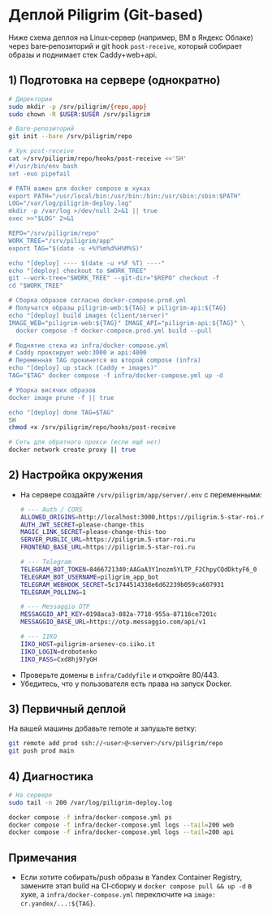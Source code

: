 # Деплой Piligrim (Git-based)

Ниже схема деплоя на Linux‑сервер (например, ВМ в Яндекс Облаке) через bare‑репозиторий и git hook `post-receive`, который собирает образы и поднимает стек Caddy+web+api.

## 1) Подготовка на сервере (однократно)

```bash
# Директории
sudo mkdir -p /srv/piligrim/{repo,app}
sudo chown -R $USER:$USER /srv/piligrim

# Bare‑репозиторий
git init --bare /srv/piligrim/repo

# Хук post-receive
cat >/srv/piligrim/repo/hooks/post-receive <<'SH'
#!/usr/bin/env bash
set -euo pipefail

# PATH важен для docker compose в хуках
export PATH="/usr/local/bin:/usr/bin:/bin:/usr/sbin:/sbin:$PATH"
LOG="/var/log/piligrim-deploy.log"
mkdir -p /var/log >/dev/null 2>&1 || true
exec >>"$LOG" 2>&1

REPO="/srv/piligrim/repo"
WORK_TREE="/srv/piligrim/app"
export TAG="$(date -u +%Y%m%d%H%M%S)"

echo "[deploy] ---- $(date -u +%F %T) ----"
echo "[deploy] checkout to $WORK_TREE"
git --work-tree="$WORK_TREE" --git-dir="$REPO" checkout -f
cd "$WORK_TREE"

# Сборка образов согласно docker-compose.prod.yml
# Получатся образы piligrim-web:${TAG} и piligrim-api:${TAG}
echo "[deploy] build images (client/server)"
IMAGE_WEB="piligrim-web:${TAG}" IMAGE_API="piligrim-api:${TAG}" \
  docker compose -f docker-compose.prod.yml build --pull

# Поднятие стека из infra/docker-compose.yml
# Caddy проксирует web:3000 и api:4000
# Переменная TAG прокинется во второй compose (infra)
echo "[deploy] up stack (Caddy + images)"
TAG="$TAG" docker compose -f infra/docker-compose.yml up -d

# Уборка висячих образов
docker image prune -f || true

echo "[deploy] done TAG=$TAG"
SH
chmod +x /srv/piligrim/repo/hooks/post-receive

# Сеть для обратного прокси (если ещё нет)
docker network create proxy || true
```

## 2) Настройка окружения

- На сервере создайте `/srv/piligrim/app/server/.env` с переменными:
  ```bash
  # --- Auth / CORS
  ALLOWED_ORIGINS=http://localhost:3000,https://piligrim.5-star-roi.ru
  AUTH_JWT_SECRET=please-change-this
  MAGIC_LINK_SECRET=please-change-this-too
  SERVER_PUBLIC_URL=https://piligrim.5-star-roi.ru
  FRONTEND_BASE_URL=https://piligrim.5-star-roi.ru

  # --- Telegram
  TELEGRAM_BOT_TOKEN=8466721340:AAGaA3Y1nozm5YLTP_F2ChpyCQdDktyF6_0
  TELEGRAM_BOT_USERNAME=piligrim_app_bot
  TELEGRAM_WEBHOOK_SECRET=5c1744514338e6d62239b059ca607931
  TELEGRAM_POLLING=1

  # --- Messaggio OTP
  MESSAGGIO_API_KEY=0198aca3-882a-7718-955a-87116ce7201c
  MESSAGGIO_BASE_URL=https://otp.messaggio.com/api/v1

  # --- IIKO
  IIKO_HOST=piligrim-arsenev-co.iiko.it
  IIKO_LOGIN=drobotenko
  IIKO_PASS=Cxd8hj97yGH
  ```
- Проверьте домены в `infra/Caddyfile` и откройте 80/443.
- Убедитесь, что у пользователя есть права на запуск Docker.

## 3) Первичный деплой

На вашей машины добавьте remote и запушьте ветку:

```bash
git remote add prod ssh://<user>@<server>/srv/piligrim/repo
git push prod main
```

## 4) Диагностика

```bash
# На сервере
sudo tail -n 200 /var/log/piligrim-deploy.log

docker compose -f infra/docker-compose.yml ps
docker compose -f infra/docker-compose.yml logs --tail=200 web
docker compose -f infra/docker-compose.yml logs --tail=200 api
```

## Примечания

- Если хотите собирать/push образы в Yandex Container Registry, замените этап build на CI‑сборку и `docker compose pull && up -d` в хуке, а `infra/docker-compose.yml` переключите на `image: cr.yandex/...:${TAG}`.
